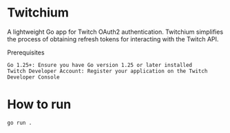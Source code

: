 # Twitchium

A lightweight Go app for Twitch OAuth2 authentication.
Twitchium simplifies the process of obtaining refresh tokens for interacting with the Twitch API.

Prerequisites

    Go 1.25+: Ensure you have Go version 1.25 or later installed
    Twitch Developer Account: Register your application on the Twitch Developer Console

# How to run
```bash
go run .
```

